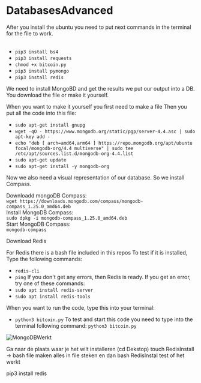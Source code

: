 # DatabasesAdvanced
After you install the ubuntu you need to put next commands in the terminal for the file to work.<br>
<br>
- `pip3 install bs4`
- `pip3 install requests`
- `chmod +x bitcoin.py`
- `pip3 install pymongo`
- `pip3 install redis`

We need to install MongoBD and get the results we put our output into a DB.
You download the file or make it yourself.

When you want to make it yourself you first need to make a file 
Then you put all the code into this file:
- `sudo apt-get install gnupg`
- `wget -qO - https://www.mongodb.org/static/pgp/server-4.4.asc | sudo apt-key add -`
- `echo "deb [ arch=amd64,arm64 ] https://repo.mongodb.org/apt/ubuntu focal/mongodb-org/4.4 multiverse" | sudo tee /etc/apt/sources.list.d/mongodb-org-4.4.list`
- `sudo apt-get update`
- `sudo apt-get install -y mongodb-org`

Now we also need a visual representation of our database.
So we install Compass.

Downloadd mongoDB Compass:<br>
`wget https://downloads.mongodb.com/compass/mongodb-compass_1.25.0_amd64.deb` <br>
Install MongoDB Compass:<br>
`sudo dpkg -i mongodb-compass_1.25.0_amd64.deb`<br>
Start MongoDB Compass:<br>
`mongodb-compass`<br>

Download Redis <br>

For Redis there is a bash file included in this repos 
To test if it is installed, Type the following commands:
- `redis-cli`
- `ping`
If you don't get any errors, then Redis is ready. 
If you get an error, try one of these commands:
- `sudo apt install redis-server`
- `sudo apt install redis-tools`

When you want to run the code, type this into your terminal:
- `python3 bitcoin.py`
To test and start this code you need to type into the terminal following command: `python3 bitcoin.py`

![MongoDBWerkt](https://user-images.githubusercontent.com/79083840/109400704-6ee56400-794a-11eb-97c4-77d7b02acdcf.PNG)


Ga naar de plaats waar je het wilt installeren
(cd Dekstop)
touch RedisInstall -> bash file maken
alles in file steken 
en dan bash RedisInstal
test of het werkt


pip3 install redis
